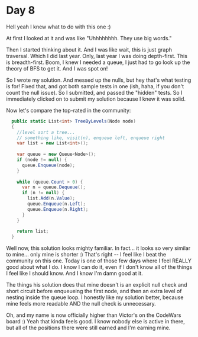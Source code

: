 ﻿# Day 8

Hell yeah I knew what to do with this one :)

At first I looked at it and was like "Uhhhhhhhh. They use big words."

Then I started thinking about it. And I was like wait, this is just graph traversal. Which I did last year. Only, last year I was doing depth-first. This is breadth-first. Boom, I knew I needed a queue, I just had to go look up the theory of BFS to get it. And I was spot on!

So I wrote my solution. And messed up the nulls, but hey that's what testing is for! Fixed that, and got both sample tests in one (ish, haha, if you don't count the null issue). So I submitted, and passed the "hidden" tests. So I immediately clicked on to submit my solution because I knew it was solid.

Now let's compare the top-rated in the community:

```c#
  public static List<int> TreeByLevels(Node node)
  {
    //level sort a tree...
    // something like, visit(n), enqueue left, enqueue right
    var list = new List<int>();
    
    var queue = new Queue<Node>();
    if (node != null) {
      queue.Enqueue(node);
    }
    
    while (queue.Count > 0) {
      var n = queue.Dequeue();
      if (n != null) {
        list.Add(n.Value);
        queue.Enqueue(n.Left);
        queue.Enqueue(n.Right);
      }
    }
    
    return list;
  }
```

Well now, this solution looks mighty familiar. In fact... it looks so very similar to mine... only mine is shorter :) That's right -- I feel like I beat the community on this one. Today is one of those few days where I feel REALLY good about what I do. I know I can do it, even if I don't know all of the things I feel like I should know. And I know I'm damn good at it.

The things his solution does that mine doesn't is an explicit null check and short circuit before enqueueing the first node, and then an extra level of nesting inside the queue loop. I honestly like my solution better, because mine feels more readable AND the null check is unnecessary. 

Oh, and my name is now officially higher than Victor's on the CodeWars board :) Yeah that kinda feels good. I know nobody else is active in there, but all of the positions there were still earned and I'm earning mine.